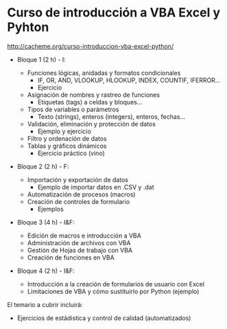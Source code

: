# Curso de introducción a VBA Excel y Pyhton
http://cacheme.org/curso-introduccion-vba-excel-python/

* Bloque 1 (2 h) - I: 
  * Funciones lógicas, anidadas y formatos condicionales
      - IF, OR, AND, VLOOKUP, HLOOKUP, INDEX, COUNTIF, IFERROR...
      - Ejercicio
  * Asignación de nombres y rastreo de funciones
      - Etiquetas (tags) a celdas y bloques...
  * Tipos de variables o parámetros
      - Texto (strings), enteros (integers),  enteros, fechas...
  * Validación, eliminación y protección de datos 
      - Ejemplo y ejercicio
  * Filtro y ordenación de datos
  * Tablas y gráficos dinámicos
      - Ejercicio práctico (vino)
 
* Bloque 2 (2 h) - F:
  * Importación y exportación de datos
      - Ejemplo de importar datos en .CSV y .dat
  * Automatización de procesos (macros)
  * Creación de controles de formulario
      - Ejemplos

* Bloque 3 (4 h) - I&F:
    * Edición de macros e introducción a VBA
    * Administración de archivos con VBA
    * Gestión de Hojas de trabajo con VBA
    * Creación de funciones en VBA

* Bloque 4 (2 h) - I&F:
    * Introducción a la creación de formularios de usuario con  Excel
    * Limitaciones de VBA y cómo sustituirlo por Python (ejemplo)

El temario a cubrir incluirá:
  * Ejercicios de estádistica  y control de calidad (automatizados)
